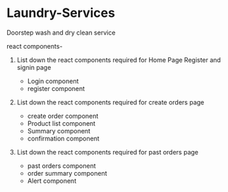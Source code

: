 # Laundry-Services
Doorstep wash and dry clean service


react components-
1. List down the react components required for Home Page Register and signin page
   - Login component
   - register component

2. List down the react components required for create orders page
   -  create order component
   -  Product list component
   -  Summary component
   - confirmation component
   
3. List down the react components required for past orders page
   - past orders component
   - order summary component
   - Alert component